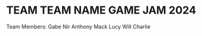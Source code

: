 # TEAM TEAM NAME GAME JAM 2024

Team Members:
    Gabe
    Nir
    Anthony
    Mack
    Lucy
    Will
    Charlie
    